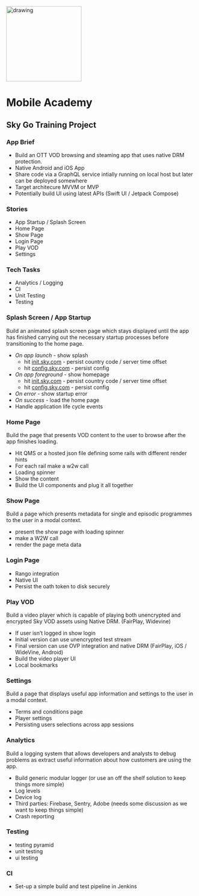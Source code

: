 <img src="https://user-images.githubusercontent.com/52349/136939032-ae5ad45b-fbd0-4f8f-8631-50eba7c85743.png" alt="drawing" width="200"/>

# Mobile Academy 
## Sky Go Training Project 
### App Brief
* Build an OTT VOD browsing and steaming app that uses native DRM protection. 
* Native Android and iOS App 
* Share code via a GraphQL service intially running on local host but later can be deployed somewhere
* Target architecure MVVM or MVP 
* Potentially build UI using latest APIs (Swift UI / Jetpack Compose)

### Stories
* App Startup / Splash Screen 
* Home Page  
* Show Page 
* Login Page
* Play VOD
* Settings 

### Tech Tasks
* Analytics / Logging 
* CI 
* Unit Testing 
* Testing 

### Splash Screen / App Startup 

Build an animated splash screen page which stays displayed until the app has finished carrying out the necessary startup processes before transitioning to the home page. 

* *On app launch* - show splash 
	* hit [init.sky.com](init.sky.com) - persist country code / server time offset 
	* hit [config.sky.com](config.sky.com) - persist config 
* *On app foreground* - show homepage 
	* hit [init.sky.com](init.sky.com) - persist country code / server time offset 
	* hit [config.sky.com](config.sky.com) - persist config 
* *On error* - show startup error 
* *On success* - load the home page 
* Handle application life cycle events 

### Home Page

Build the page that presents VOD content to the user to browse after the app finishes loading. 

* Hit QMS or a hosted json file defining some rails with different render hints 
* For each rail make a w2w call 
* Loading spinner 
* Show the content 
* Build the UI components and plug it all together 

### Show Page 

Build a page which presents metadata for single and episodic programmes to the user in a modal context. 

* present the show page with loading spinner 
* make a W2W call 
* render the page meta data 

### Login Page
* Rango integration 
* Native UI 
* Persist the oath token to disk securely 

### Play VOD 

Build a video player which is capable of playing both unencrypted and encrypted Sky VOD assets using Native DRM. (FairPlay, Widevine)

* If user isn’t logged in show login 
* Initial version can use unencrypted test stream
* Final version can use OVP integration and native DRM (FairPlay, iOS / WideVine, Android) 
* Build the video player UI 
* Local bookmarks 

### Settings 

Build a page that displays useful app information and settings to the user in a modal context. 

* Terms and conditions page 
* Player settings 
* Persisting users selections across app sessions 

### Analytics 

Build a logging system that allows developers and analysts to debug problems as extract useful information about how customers are using the app. 

* Build generic modular logger (or use an off the shelf solution to keep things more simple)
* Log levels 
* Device log 
* Third parties: Firebase, Sentry, Adobe (needs some discussion as we want to keep things simple)
* Crash reporting 

### Testing
* testing pyramid 
* unit testing 
* ui testing 

### CI 
* Set-up a simple build and test pipeline in Jenkins 
